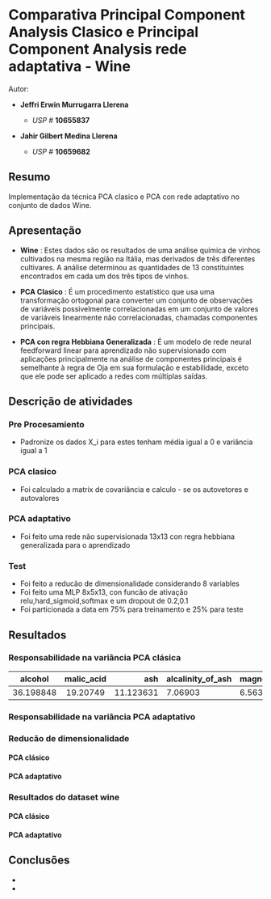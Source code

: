 # Comparativa Principal Component Analysis Clasico e Principal Component Analysis rede adaptativa - Wine 

Autor:

- **Jeffri Erwin Murrugarra Llerena**
    * *USP #* **10655837** 
    

- **Jahir Gilbert Medina Llerena**
    * *USP #* **10659682**    
    
## Resumo
   
   Implementação da técnica PCA clasico e PCA con rede adaptativo no conjunto de dados Wine.

## Apresentação
   
   - **Wine** : Estes dados são os resultados de uma análise química de vinhos cultivados na mesma região na Itália, mas derivados de três diferentes cultivares. A análise determinou as quantidades de 13 constituintes encontrados em cada um dos três tipos de vinhos.
   
   - **PCA Clasico** : É um procedimento estatístico que usa uma transformação ortogonal para converter um conjunto de observações de variáveis possivelmente correlacionadas em um conjunto de valores de variáveis linearmente não correlacionadas, chamadas componentes principais.
   
   - **PCA con regra Hebbiana Generalizada** : É um modelo de rede neural feedforward linear para aprendizado não supervisionado com aplicações principalmente na análise de componentes principais é semelhante à regra de Oja em sua formulação e estabilidade, exceto que ele pode ser aplicado a redes com múltiplas saídas.

## Descrição de atividades

### Pre Procesamiento
   -  Padronize os dados X_i para estes tenham média igual a 0 e variância igual a 1

### PCA clasico

   - Foi calculado a matrix de covariância e calculo - se os autovetores e autovalores
   
### PCA adaptativo
   
   - Foi feito uma rede não supervisionada 13x13 con regra hebbiana generalizada para o aprendizado
   
### Test

   - Foi feito a reducão de dimensionalidade considerando 8 variables 
   - Foi feito uma MLP 8x5x13, con funcão de ativação relu,hard_sigmoid,softmax e um dropout de 0.2,0.1
   - Foi particionada a data em 75% para treinamento e 25% para teste
   
## Resultados

### Responsabilidade na variância PCA clásica ###

| alcohol   | malic_acid |       ash | alcalinity_of_ash | magnesium | total_phenols | flavanoids | proanthocyanins | hue      | proline  | od280/od315_of_diluted_wines | color_intensity | nonflavanoid_phenols |
|-----------|:----------:|----------:|-------------------|-----------|---------------|------------|-----------------|----------|----------|------------------------------|-----------------|----------------------|
| 36.198848 |  19.20749  | 11.123631 | 7.06903           | 6.563294  | 4.935823      | 4.238679   | 2.680749        | 2.222153 | 1.930019 | 1.736836                     | 1.298233        | 0.795215             |


### Responsabilidade na variância PCA adaptativo ###


### Reducão de dimensionalidade ###

#### PCA clásico ####

#### PCA adaptativo ####


### Resultados do dataset wine ###

#### PCA clásico ####

#### PCA adaptativo ####

## Conclusões

  -
  
  -
